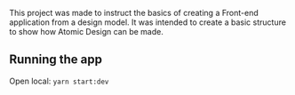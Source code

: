 This project was made to instruct the basics of creating a Front-end application from a design model.
It was intended to create a basic structure to show how Atomic Design can be made.

## Running the app

Open local: `yarn start:dev`
